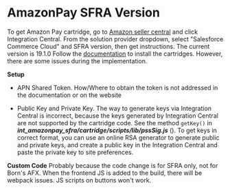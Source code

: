 # AmazonPay SFRA Version

To get Amazon Pay cartridge, go to [Amazon seller central](https://sellercentral.amazon.com/external-payments/sandbox/home) and click Integration Central. From the solution provider dropdown, select "Salesforce Commerce Cloud" and SFRA version, then get instructions. The current version is 19.1.0
Follow the [documentation](documentation/Amazon%20Payments%20SFRA%20LINK%20Cartridge%20Documentation.docx) to install the cartridges. However, there are some issues during the implementation.

**Setup**
- APN Shared Token. How/Where to obtain the token is not addressed in the documentation or on the website

- Public Key and Private Key. The way to generate keys via Integration Central is incorrect, because the keys generated by Integration Central are not supported by the cartridge code. See the method `getKey()` in ***int_amazonpay_sfra/cartridge/scripts/lib/pssSig.js*** (). To get keys in correct format, you can use an online RSA generator to generate public and private keys, and create a public key in the Integration Central and paste the private key to site preferences.

**Custom Code**
Probably because the code change is for SFRA only, not for Born's AFX. When the frontend JS is added to the build, there will be webpack issues. JS scripts on buttons won't work.